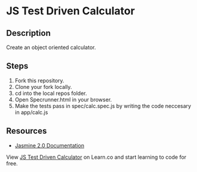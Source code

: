 

# JS Test Driven Calculator

## Description

Create an object oriented calculator.

## Steps

1. Fork this repository.
2. Clone your fork locally.
3. cd into the local repos folder.
4. Open Specrunner.html in your browser.
5. Make the tests pass in spec/calc.spec.js by writing the code neccesary in app/calc.js

## Resources

 * [Jasmine 2.0 Documentation](http://jasmine.github.io/2.0/introduction.html)

<p data-visibility='hidden'>View <a href='https://learn.co/lessons/fe-js-oo-calculator' title='JS Test Driven Calculator'>JS Test Driven Calculator</a> on Learn.co and start learning to code for free.</p>
